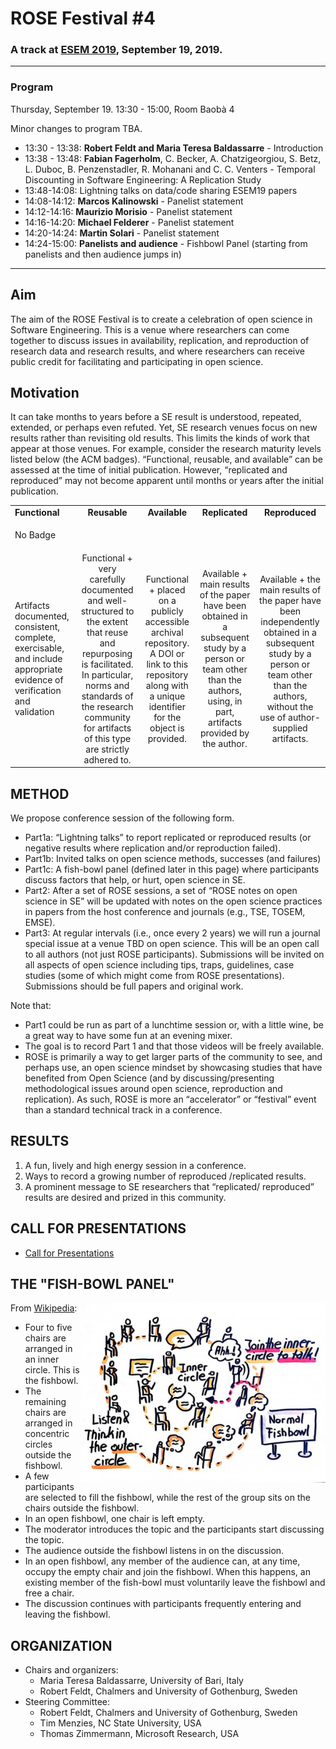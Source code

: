 # ROSE Festival #4

### A track at [ESEM 2019](http://eseiw2019.com/esem/), September 19, 2019.

_____

### Program

Thursday, September 19.
13:30 - 15:00, Room Baobà 4

Minor changes to program TBA.

* 13:30 - 13:38: **Robert Feldt and Maria Teresa Baldassarre** - Introduction
* 13:38 - 13:48: **Fabian Fagerholm**, C. Becker, A. Chatzigeorgiou, S. Betz, L. Duboc, B. Penzenstadler, R. Mohanani and C. C. Venters - Temporal Discounting in Software Engineering: A Replication Study
* 13:48-14:08: Lightning talks on data/code sharing ESEM19 papers
* 14:08-14:12: **Marcos Kalinowski** - Panelist statement
* 14:12-14:16: **Maurizio Morisio** - Panelist statement
* 14:16-14:20: **Michael Felderer** - Panelist statement
* 14:20-14:24: **Martin Solari** - Panelist statement
* 14:24-15:00: **Panelists and audience** - Fishbowl Panel (starting from panelists and then audience jumps in)

_____

## Aim

The aim of the ROSE Festival is to create a celebration of open science in Software Engineering. This is a venue where researchers can come together to discuss issues in availability, replication, and reproduction of research data and research results, and where researchers can receive public credit for facilitating and participating in open science.

## Motivation

It can take months to years before a SE result is understood, repeated, extended, or perhaps even refuted. Yet, SE research venues focus on new results rather than revisiting old results. This limits the kinds of work that appear at those venues. For example, consider the research maturity levels listed below (the ACM badges). “Functional, reusable, and available” can be assessed at the time of initial publication. However, “replicated and reproduced” may not become apparent until months or years after the initial publication.

<table>
<thead></thead>
<tbody(s)>
<tr><td><strong>Functional</strong>	</td><td align="center"> <strong>Reusable</strong> </td><td align="center"> <strong>Available</strong></td><td align="center"> <strong>Replicated</strong> </td><td align="center"> <strong>Reproduced</strong> </td></tr>
<tr><td>No Badge </td><td align="center"> <dl><img src="https://2019.icse-conferences.org/getImage/orig/red.jpg" alt=""></dl>  </td><td align="center"> <dl><img src="https://2019.icse-conferences.org/getImage/orig/green.jpg" alt=""></dl>	   </td><td align="center">  <dl><img src="https://2019.icse-conferences.org/getImage/orig/blue.jpg" alt=""></dl> </td><td align="center">  <dl><img src="https://2019.icse-conferences.org/getImage/orig/deepBlue.jpg" alt=""></dl> </td></tr>
<tr><td> <!--Functional--> Artifacts documented, consistent, complete, exercisable, and include appropriate evidence of verification and validation </td><td align="center"> <!--Reusable--> Functional + very carefully documented and well-structured to the extent that reuse and repurposing is facilitated. In particular, norms and standards of the research community for artifacts of this type are strictly adhered to. </td><td align="center"> <!--Available-->  Functional + placed on a publicly accessible archival repository. A DOI or link to this repository along with a unique identifier for the object is provided. </td><td align="center"> <!--Replicated--> Available + main results of the paper have been obtained in a subsequent study by a person or team other than the authors, using, in part, artifacts provided by the author. </td><td align="center"> <!--Reproduced--> Available + the main results of the paper have been independently obtained in a subsequent study by a person or team other than the authors, without the use of author-supplied artifacts.</td></tr>
</tbody>
</table>

## METHOD

We propose conference session of the following form. 

- Part1a: “Lightning talks” to report replicated or reproduced results (or negative results where replication and/or reproduction failed).
- Part1b: Invited talks on open science methods, successes (and failures)
- Part1c: A fish-bowl panel  (defined later in this page) where participants discuss factors that help, or hurt, open science in SE. 
- Part2: After a set of ROSE sessions, a set of “ROSE notes on open science in SE” will be updated with notes on the open science practices in papers from the host conference and journals (e.g., TSE, TOSEM, EMSE).
- Part3:  At regular intervals (i.e., once every 2 years) we will run a journal special issue at a venue TBD on open science. This will be an open call to all authors (not just ROSE participants). Submissions will be invited on all aspects of open science including tips, traps, guidelines, case studies (some of which might come from ROSE presentations). Submissions should be full papers and original work.

Note that:
- Part1 could be run as part of a lunchtime session or, with a little wine, be a great way to have some fun at an evening mixer.  
- The goal is to record Part 1 and that those videos will be freely available.
- ROSE is primarily a way to get larger parts of the community to see, and perhaps use, an open science mindset by showcasing studies that have benefited from Open Science (and by discussing/presenting methodological issues around open science, reproduction and replication).  As such, ROSE is more an “accelerator” or “festival” event than a standard technical track in a conference.

## RESULTS

1. A fun, lively and high energy session in a conference.
2. Ways to record a growing number of reproduced /replicated results.
3. A prominent message to SE researchers that “replicated/ reproduced” results are desired and prized in this community.

## CALL FOR PRESENTATIONS

- [Call for Presentations](cfp.md)

## THE "FISH-BOWL PANEL"

 <img src="etc/img/fish.png" align=right>
 
 From [Wikipedia](http://en.wikipedia.org/wiki/Fishbowl_(conversation)):

- Four to five chairs are arranged in an inner circle. This is the fishbowl. 
- The remaining chairs are arranged in concentric circles outside the fishbowl.
- A few participants are selected to fill the fishbowl, while the rest of the group sits on the chairs outside the fishbowl. 
- In an open fishbowl, one chair is left empty. 
- The moderator introduces the topic and the participants start discussing the topic.
- The audience outside the fishbowl listens in on the discussion. 
- In an open fishbowl, any member of the audience can, at any time, occupy the empty chair and join the fishbowl. When this happens, an existing member of the fish-bowl must voluntarily leave the fishbowl and free a chair. 
- The discussion continues with participants frequently entering and leaving the fishbowl.  

## ORGANIZATION

- Chairs and organizers:
     - Maria Teresa Baldassarre, University of Bari, Italy
     - Robert Feldt, Chalmers and University of Gothenburg, Sweden
- Steering Committee:
     - Robert Feldt, Chalmers and University of Gothenburg, Sweden
     - Tim Menzies, NC State University, USA
     - Thomas	Zimmermann,	Microsoft Research, USA
